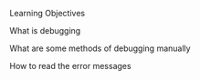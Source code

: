 Learning Objectives

What is debugging

What are some methods of debugging manually

How to read the error messages
